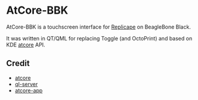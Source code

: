 # AtCore-BBK

AtCore-BBK is a touchscreen interface for [Replicape](https://replicape.github.io/)  on BeagleBone Black.

It was written in QT/QML  for replacing Toggle (and OctoPrint) and based on KDE [atcore](https://github.com/KDE/atcore) API.

 



## Credit

- [atcore](https://github.com/KDE/atcore)
- [ql-server](https://github.com/ncp1402/ql-server) 
- [atcore-app](https://github.com/sithlord48/AtCore-app)



